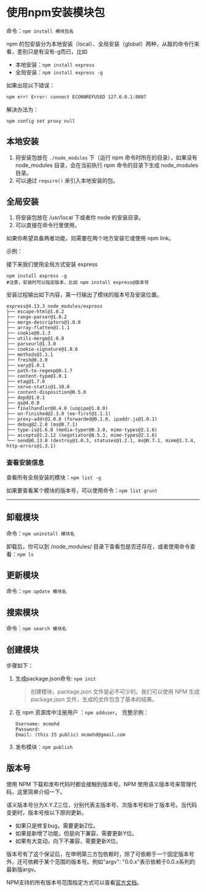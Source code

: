 # 使用npm安装模块包

命令：`npm install 模块包名`

npm 的包安装分为本地安装（local）、全局安装（global）两种，从敲的命令行来看，差别只是有没有-g而已，比如

* 本地安装：`npm install express`
* 全局安装：`npm install express -g`  

如果出现以下错误：

```txt
npm err! Error: connect ECONNREFUSED 127.0.0.1:8087 
```

解决办法为：

```shell
npm config set proxy null
```

## 本地安装

1. 将安装包放在 `./node_modules` 下（运行 npm 命令时所在的目录），如果没有 node_modules 目录，会在当前执行 npm 命令的目录下生成 node_modules 目录。
2. 可以通过 `require()` 来引入本地安装的包。

## 全局安装

1. 将安装包放在 /usr/local 下或者你 node 的安装目录。
2. 可以直接在命令行里使用。

如果你希望具备两者功能，则需要在两个地方安装它或使用 npm link。

示例：

接下来我们使用全局方式安装 express

```shell
npm install express -g
#注意，安装时可以指定版本，比如 npm install express@版本号
```

安装过程输出如下内容，第一行输出了模块的版本号及安装位置。

```shell
express@4.13.3 node_modules/express
├── escape-html@1.0.2
├── range-parser@1.0.2
├── merge-descriptors@1.0.0
├── array-flatten@1.1.1
├── cookie@0.1.3
├── utils-merge@1.0.0
├── parseurl@1.3.0
├── cookie-signature@1.0.6
├── methods@1.1.1
├── fresh@0.3.0
├── vary@1.0.1
├── path-to-regexp@0.1.7
├── content-type@1.0.1
├── etag@1.7.0
├── serve-static@1.10.0
├── content-disposition@0.5.0
├── depd@1.0.1
├── qs@4.0.0
├── finalhandler@0.4.0 (unpipe@1.0.0)
├── on-finished@2.3.0 (ee-first@1.1.1)
├── proxy-addr@1.0.8 (forwarded@0.1.0, ipaddr.js@1.0.1)
├── debug@2.2.0 (ms@0.7.1)
├── type-is@1.6.8 (media-typer@0.3.0, mime-types@2.1.6)
├── accepts@1.2.12 (negotiator@0.5.3, mime-types@2.1.6)
└── send@0.13.0 (destroy@1.0.3, statuses@1.2.1, ms@0.7.1, mime@1.3.4, http-errors@1.3.1)
```

### 查看安装信息

查看所有全局安装的模块：`npm list -g`

如果要查看某个模块的版本号，可以使用命令：`npm list grunt`

---

## 卸载模块

命令：`npm uninstall 模块名`

卸载后，你可以到 /node_modules/ 目录下查看包是否还存在，或者使用命令查看：`npm ls`

## 更新模块

命令：`npm update 模块名`

## 搜索模块

命令：`npm search 模块名`

## 创建模块

步骤如下：

1. 生成package.json命令: `npm init`
    >创建模块，package.json 文件是必不可少的。我们可以使用 NPM 生成 package.json 文件，生成的文件包含了基本的结果。
2. 在 npm 资源库中注册用户 ：`npm adduser`。 完整示例：

    ```shell
    Username: mcmohd
    Password:
    Email: (this IS public) mcmohd@gmail.com
    ```

3. 发布模块：`npm publish`

## 版本号

使用 NPM 下载和发布代码时都会接触到版本号。NPM 使用语义版本号来管理代码，这里简单介绍一下。

语义版本号分为X.Y.Z三位，分别代表主版本号、次版本号和补丁版本号。当代码变更时，版本号按以下原则更新。

* 如果只是修复bug，需要更新Z位。
* 如果是新增了功能，但是向下兼容，需要更新Y位。
* 如果有大变动，向下不兼容，需要更新X位。

版本号有了这个保证后，在申明第三方包依赖时，除了可依赖于一个固定版本号外，还可依赖于某个范围的版本号。例如"argv": "0.0.x"表示依赖于0.0.x系列的最新版argv。

NPM支持的所有版本号范围指定方式可以查看[官方文档](https://npmjs.org/doc/files/package.json.html#dependencies)。
